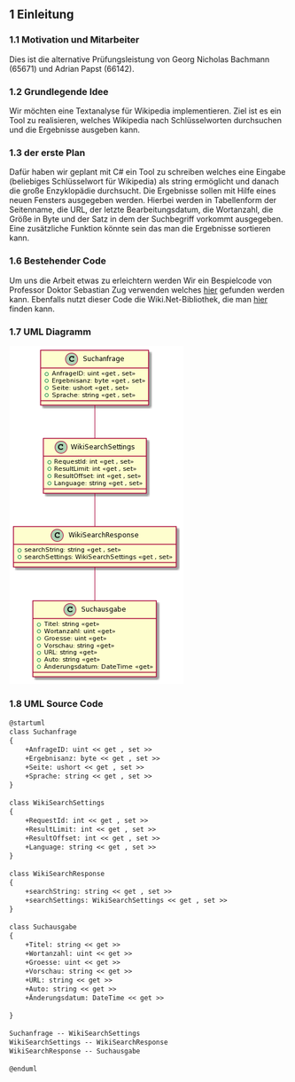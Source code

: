 ## 1 Einleitung
### 1.1 Motivation und Mitarbeiter
Dies ist die alternative Prüfungsleistung von Georg Nicholas Bachmann (65671) und Adrian Papst (66142). 

### 1.2 Grundlegende Idee
Wir möchten eine Textanalyse für Wikipedia implementieren. Ziel ist es ein Tool zu realisieren, welches Wikipedia nach Schlüsselworten durchsuchen und die Ergebnisse ausgeben kann.

### 1.3 der erste Plan
Dafür haben wir geplant mit C# ein Tool zu schreiben welches eine Eingabe (beliebiges Schlüsselwort für Wikipedia) als string ermöglicht und danach die große Enzyklopädie durchsucht. Die Ergebnisse sollen mit Hilfe eines neuen Fensters ausgegeben werden. Hierbei werden in Tabellenform der Seitenname, die URL, der letzte Bearbeitungsdatum, die Wortanzahl, die Größe in Byte und der Satz in dem der Suchbegriff vorkommt ausgegeben. Eine zusätzliche Funktion könnte sein das man die Ergebnisse sortieren kann.

### 1.6 Bestehender Code
Um uns die Arbeit etwas zu erleichtern werden Wir ein Bespielcode von Professor Doktor Sebastian Zug verwenden welches [hier](https://github.com/NULLtheworld/Softwareentwicklung_Projekt/wiki/Bestehender-Code-von-Professor-Doktor-Sebastian-Zug) gefunden werden kann. Ebenfalls nutzt dieser Code die Wiki.Net-Bibliothek, die man [hier](https://github.com/Voltstro-Studios/Wiki.Net) finden kann.

### 1.7 UML Diagramm
![](https://github.com/NULLtheworld/Softwareentwicklung_Projekt/blob/59781ac144251e47c35953f503c5cd41b8a7af46/WikisearchUML.png)

### 1.8 UML Source Code

```UML
@startuml
class Suchanfrage
{
    +AnfrageID: uint << get , set >>
    +Ergebnisanz: byte << get , set >>
    +Seite: ushort << get , set >>
    +Sprache: string << get , set >>
}

class WikiSearchSettings
{
    +RequestId: int << get , set >>
    +ResultLimit: int << get , set >>
    +ResultOffset: int << get , set >>
    +Language: string << get , set >>
}

class WikiSearchResponse 
{
    +searchString: string << get , set >>
    +searchSettings: WikiSearchSettings << get , set >>
}

class Suchausgabe
{
    +Titel: string << get >>
    +Wortanzahl: uint << get >>
    +Groesse: uint << get >>
    +Vorschau: string << get >>
    +URL: string << get >>
    +Auto: string << get >>
    +Änderungsdatum: DateTime << get >>
    
}

Suchanfrage -- WikiSearchSettings
WikiSearchSettings -- WikiSearchResponse
WikiSearchResponse -- Suchausgabe

@enduml

```